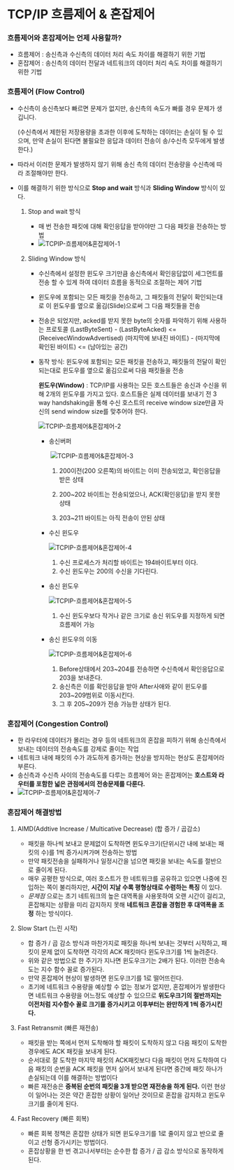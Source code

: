 

# TCP/IP 흐름제어 & 혼잡제어



### 흐름제어와 혼잡제어는 언제 사용할까?

- 흐름제어 : 송신측과 수신측의 데이터 처리 속도 차이를 해결하기 위한 기법
- 혼잡제어 : 송신측의 데이터 전달과 네트워크의 데이터 처리 속도 차이를 해결하기 위한 기법



### 흐름제어 (Flow Control)

- 수신측이 송신측보다 빠르면 문제가 없지만, 송신측의 속도가 빠를 경우 문제가 생깁니다.

  (수신측에서 제한된 저장용량을 초과한 이후에 도착하는 데이터는 손실이 될 수 있으며, 만약 손실이 된다면 불필요한 응답과 데이터 전송이 송/수신측 모두에게 발생한다.)

- 따라서 이러한 문제가 발생하지 않기 위해 송신 측의 데이터 전송량을 수신측에 따라 조절해야만 한다.

- 이를 해결하기 위한 방식으로 **Stop and wait** 방식과 **Sliding Window**  방식이 있다.

  1. Stop and wait 방식

     - 매 번 전송한 패킷에 대해 확인응답을 받아야만 그 다음 패킷을 전송하는 방법
     - ![TCPIP-흐름제어&혼잡제어-1](C:\Users\박민식\Desktop\MY문서\CS\CS-Study\Network\images\TCPIP-흐름제어&혼잡제어-1.png)

  2. Sliding Window 방식

     - 수신측에서 설정한 윈도우 크기만큼 송신측에서 확인응답없이 세그먼트를 전송 할 수 있게 하여 데이터 흐름을 동적으로 조절하는 제어 기법
     - 윈도우에 포함되는 모든 패킷을 전송하고, 그 패킷들의 전달이 확인되는대로 이 윈도우를 옆으로 옮김(Slide)으로써 그 다음 패킷들을 전송
     - 전송은 되었지만, acked를 받지 못한 byte의 숫자를 파악하기 위해 사용하는 프로토콜
       (LastByteSent) - (LastByteAcked) <= (ReceivecWindowAdvertised)
       (마지막에 보내진 바이트) - (마지막에 확인된 바이트) <= (남아있는 공간)

     - 동작 방식: 윈도우에 포함되는 모든 패킷을 전송하고, 패킷들의 전달이 확인되는대로 윈도우를 옆으로 옮김으로써 다음 패킷들을 전송

       **윈도우(Window)** : TCP/IP를 사용하는 모든 호스트들은 송신과 수신을 위해 2개의 윈도우를 가지고 있다. 호스트들은 실제 데이터를 보내기 전 3 way handshaking을 통해 수신 호스트의 receive window size만큼 자신의 send window size를 맞추어야 한다.

       ![TCPIP-흐름제어&혼잡제어-2](C:\Users\박민식\Desktop\MY문서\CS\CS-Study\Network\images\TCPIP-흐름제어&혼잡제어-2.png)

       

       - 송신버퍼

         ​	![TCPIP-흐름제어&혼잡제어-3](C:\Users\박민식\Desktop\MY문서\CS\CS-Study\Network\images\TCPIP-흐름제어&혼잡제어-3.png)

         1. 200이전(200 오른쪽)의 바이트는 이미 전송되었고, 확인응답을 받은 상태

         2. 200~202 바이트는 전송되었으나, ACK(확인응답)을 받지 못한 상태
         3. 203~211 바이트는 아직 전송이 안된 상태

         

       - 수신 윈도우

         ![TCPIP-흐름제어&혼잡제어-4](C:\Users\박민식\Desktop\MY문서\CS\CS-Study\Network\images\TCPIP-흐름제어&혼잡제어-4.png)

         1.  수신 프로세스가 처리할 바이트는 194바이트부터 이다.
         2. 수신 윈도우는 200의 수신을 기다린다.

         

       - 송신 윈도우

         ![TCPIP-흐름제어&혼잡제어-5](C:\Users\박민식\Desktop\MY문서\CS\CS-Study\Network\images\TCPIP-흐름제어&혼잡제어-5.png)

         1.  수신 윈도우보다 작거나 같은 크기로 송신 위도우를 지정하게 되면 흐름제어 가능

            

       - 송신 윈도우의 이동

         ![TCPIP-흐름제어&혼잡제어-6](C:\Users\박민식\Desktop\MY문서\CS\CS-Study\Network\images\TCPIP-흐름제어&혼잡제어-6.png)

         1. Before상태에서 203~204를 전송하면 수신측에서 확인응답으로 203을 보내준다.
         2. 송신측은 이를 확인응답을 받아 After사애와 같이 윈도우를 203~209범위로 이동시킨다.
         3. 그 후 205~209가 전송 가능한 상태가 된다.



### 혼잡제어 (Congestion Control)

- 한 라우터에 데이터가 몰리는 경우 등의 네트워크의 혼잡을 피하기 위해 송신측에서 보내는 데이터의 전송속도를 강제로 줄이는 작업
- 네트워크 내에 패킷의 수가 과도하게 증가하는 현상을 방지하는 현상도 혼잡제어라 부른다.
- 송신측과 수신측 사이의 전송속도를 다루는 흐름제어 와는 혼잡제어는 **호스트와 라우터를 포함한 넓은 관점에서의 전송문제를 다룬다.**
- ![TCPIP-흐름제어&혼잡제어-7](C:\Users\박민식\Desktop\MY문서\CS\CS-Study\Network\images\TCPIP-흐름제어&혼잡제어-7.png)



### 혼잡제어 해결방법

1. AIMD(Addtive Increase / Multicative Decrease) (합 증가 / 곱감소)
   - 패킷을 하나씩 보내고 문제없이 도착하면 윈도우크기(단위시간 내에 보내는 패킷의 수)를 1씩 증가시켜가며 전송하는 방법
   - 만약 패킷전송을 실패하거나 일정시간을 넘으면 패킷을 보내는 속도를 절반으로 줄이게 된다.
   - 매우 공평한 방식으로, 여러 호스트가 한 네트워크를 공유하고 있으면 나중에 진입하는 쪽이 불리하지만, **시간이 지날 수록 평형상태로 수렴하는 특징** 이 있다.
   - _문제점_ 으로는 초기 네트워크의 높은 대역폭을 사용못하여 오랜 시간이 걸리고, 혼잡해지는 상황을 미리 감지하지 못해 **네트워크 혼잡을 경험한 후 대역폭을 조정** 하는 방식이다.

2. Slow Start (느린 시작)
   - 합 증가 / 곱 감소 방식과 마찬가지로 패킷을 하나씩 보내는 것부터 시작하고, 패킷이 문제 없이 도착하면 각각의 ACK 패킷마다 윈도우크기를 1씩 늘려준다.
   - 위와 같은 방법으로 한 주기가 지나면 윈도우크기는 2배가 된다. 이러한 전송속도는 지수 함수 꼴로 증가된다.
   - 만약 혼잡제어 현상이 발생하면 윈도우크기를 1로 떨어뜨린다.
   - 초기에 네트워크 수용량을 예상할 수 없는 정보가 없지만, 혼잡제어가 발생한다면 네트워크 수용량을 어느정도 예상할 수 있으므로 **위도우크기의 절반까지는 이전처럼 지수함수 꼴로 크기를 증가시키고 이후부터는 완만하게 1씩 증가시킨다.**
3. Fast Retransmit (빠른 재전송)
   - 패킷을 받는 쪽에서 먼저 도착해야 할 패킷이 도착하지 않고 다음 패킷이 도착한 경우에도 ACK 패킷을 보내게 된다.
   - 순서대로 잘 도착한 마지막 패킷의 ACK패킷보다 다음 패킷이 먼저 도착하여 다음 패킷의 순번을 ACK 패킷을 먼저 실어서 보내게 된다면 중간에 패킷 하나가 손실되는데 이를 해결하는 방법이다
   - 빠른 재전송은 **중복된 순번의 패킷을 3개 받으면 재전송을 하게 된다.** 이런 현상이 일어나는 것은 약간 혼잡한 상황이 일어난 것이므로 혼잡을 감지하고 윈도우크기를 줄이게 된다.
4. Fast Recovery (빠른 회복)
   - 빠른 회복 정책은 혼잡한 상태가 되면 윈도우크기를 1로 줄이지 않고 반으로 줄이고 선형 증가시키는 방법이다.
   - 혼잡상황을 한 번 겪고나서부터는 순수한 합 증가 / 곱 감소 방식으로 동작하게 된다.